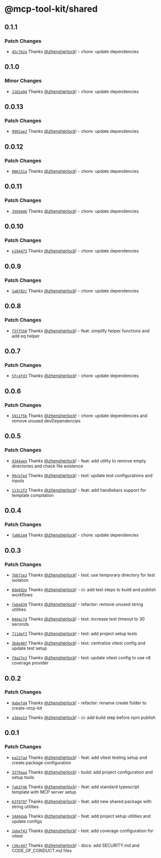 # @mcp-tool-kit/shared

## 0.1.1

### Patch Changes

- [`45c7b2a`](https://github.com/my-mcp-hub/mcp-kit/commit/45c7b2a041c61b8ec901304761d3356a59daab6c) Thanks [@zhensherlock](https://github.com/zhensherlock)! - chore: update dependencies

## 0.1.0

### Minor Changes

- [`2182a94`](https://github.com/my-mcp-hub/mcp-kit/commit/2182a943256912834eb9099e195cc7e04061733e) Thanks [@zhensherlock](https://github.com/zhensherlock)! - chore: update dependencies

## 0.0.13

### Patch Changes

- [`9992ae2`](https://github.com/my-mcp-hub/mcp-kit/commit/9992ae24f62450c2c4561e28b1e6d9fe782615c5) Thanks [@zhensherlock](https://github.com/zhensherlock)! - chore: update dependencies

## 0.0.12

### Patch Changes

- [`086151a`](https://github.com/my-mcp-hub/mcp-kit/commit/086151aff11c4c83a7c57372f764405e06754353) Thanks [@zhensherlock](https://github.com/zhensherlock)! - chore: update dependencies

## 0.0.11

### Patch Changes

- [`359d446`](https://github.com/my-mcp-hub/mcp-kit/commit/359d4461bcf702ad0d77bca1643749638784f380) Thanks [@zhensherlock](https://github.com/zhensherlock)! - chore: update dependencies

## 0.0.10

### Patch Changes

- [`e194475`](https://github.com/my-mcp-hub/mcp-kit/commit/e1944751859d5a7a4070a5afd3230b4af005aab5) Thanks [@zhensherlock](https://github.com/zhensherlock)! - chore: update dependencies

## 0.0.9

### Patch Changes

- [`1a0782c`](https://github.com/my-mcp-hub/mcp-kit/commit/1a0782c278456b2343af61a16819808527ed7435) Thanks [@zhensherlock](https://github.com/zhensherlock)! - chore: update dependencies

## 0.0.8

### Patch Changes

- [`f5ff550`](https://github.com/my-mcp-hub/mcp-kit/commit/f5ff550f4df761d9a779dc2aa5890f5cf1bf10c1) Thanks [@zhensherlock](https://github.com/zhensherlock)! - feat: simplify helper functions and add eq helper

## 0.0.7

### Patch Changes

- [`5fc4fd3`](https://github.com/my-mcp-hub/mcp-kit/commit/5fc4fd33ab45d3aaeaec78b277768fd498ee3586) Thanks [@zhensherlock](https://github.com/zhensherlock)! - chore: update dependencies

## 0.0.6

### Patch Changes

- [`5911f5b`](https://github.com/my-mcp-hub/mcp-kit/commit/5911f5b8ca5b0e7edc3974bad3e404f52b62fc0c) Thanks [@zhensherlock](https://github.com/zhensherlock)! - chore: update dependencies and remove unused devDependencies

## 0.0.5

### Patch Changes

- [`d344aee`](https://github.com/my-mcp-hub/mcp-kit/commit/d344aee6d306b26f4e0b588a04c69b89a155b14e) Thanks [@zhensherlock](https://github.com/zhensherlock)! - feat: add utility to remove empty directories and check file existence

- [`99cb7ed`](https://github.com/my-mcp-hub/mcp-kit/commit/99cb7ed3d332a8b68f1001c103d9d66b9b59bbf9) Thanks [@zhensherlock](https://github.com/zhensherlock)! - test: update test configurations and inputs

- [`113c2f2`](https://github.com/my-mcp-hub/mcp-kit/commit/113c2f2df932148a9cef7d0746c15f6fe9d25ab5) Thanks [@zhensherlock](https://github.com/zhensherlock)! - feat: add handlebars support for template compilation

## 0.0.4

### Patch Changes

- [`fa0b144`](https://github.com/my-mcp-hub/mcp-kit/commit/fa0b1443c37a5ff07d63930f3951ee02600b1cea) Thanks [@zhensherlock](https://github.com/zhensherlock)! - chore: update dependencies

## 0.0.3

### Patch Changes

- [`7bb71e2`](https://github.com/my-mcp-hub/mcp-kit/commit/7bb71e2c1eadabacebe865015cc4edad1922a2ff) Thanks [@zhensherlock](https://github.com/zhensherlock)! - test: use temporary directory for test isolation

- [`8de8d2e`](https://github.com/my-mcp-hub/mcp-kit/commit/8de8d2eb47d1347cc92b99ea0e55c80dcee5c066) Thanks [@zhensherlock](https://github.com/zhensherlock)! - ci: add test steps to build and publish workflows

- [`febe839`](https://github.com/my-mcp-hub/mcp-kit/commit/febe83995330490ac200e86a6843ebf59465a1d3) Thanks [@zhensherlock](https://github.com/zhensherlock)! - refactor: remove unused string utilities

- [`04dac7d`](https://github.com/my-mcp-hub/mcp-kit/commit/04dac7dc66948548bf29d2bc1e6ebe3ef3463c30) Thanks [@zhensherlock](https://github.com/zhensherlock)! - test: increase test timeout to 30 seconds

- [`7114ef3`](https://github.com/my-mcp-hub/mcp-kit/commit/7114ef3fbd4b3e78e069633c3ff746b9325df998) Thanks [@zhensherlock](https://github.com/zhensherlock)! - test: add project setup tests

- [`3bde48f`](https://github.com/my-mcp-hub/mcp-kit/commit/3bde48f49b4897e0c73078cf412487056af9eb52) Thanks [@zhensherlock](https://github.com/zhensherlock)! - test: centralize vitest config and update test setup

- [`f9a2fe3`](https://github.com/my-mcp-hub/mcp-kit/commit/f9a2fe317b6b71370c2088a34838c566bccfdc83) Thanks [@zhensherlock](https://github.com/zhensherlock)! - test: update vitest config to use v8 coverage provider

## 0.0.2

### Patch Changes

- [`9abefd4`](https://github.com/my-mcp-hub/mcp-kit/commit/9abefd459bc593759af596cbbe670771eb183b49) Thanks [@zhensherlock](https://github.com/zhensherlock)! - refactor: rename create folder to create-mcp-kit

- [`a3dee13`](https://github.com/my-mcp-hub/mcp-kit/commit/a3dee1376a7cb99f347f85fed69ff09d839f8a0d) Thanks [@zhensherlock](https://github.com/zhensherlock)! - ci: add build step before npm publish

## 0.0.1

### Patch Changes

- [`ea22fad`](https://github.com/my-mcp-hub/mcp-kit/commit/ea22fad55eb0b2d1d9d04e0054b736b198164509) Thanks [@zhensherlock](https://github.com/zhensherlock)! - feat: add vitest testing setup and create package configuration

- [`3379aaa`](https://github.com/my-mcp-hub/mcp-kit/commit/3379aaa421e413d0c290128babd0d072c1034a0e) Thanks [@zhensherlock](https://github.com/zhensherlock)! - build: add project configuration and setup tools

- [`7ab3f46`](https://github.com/my-mcp-hub/mcp-kit/commit/7ab3f462dbb154500245b6f00a0741ddf81ae712) Thanks [@zhensherlock](https://github.com/zhensherlock)! - feat: add standard typescript template with MCP server setup

- [`63f879f`](https://github.com/my-mcp-hub/mcp-kit/commit/63f879f86acb9852811b8b61fa95eb298f0df1f6) Thanks [@zhensherlock](https://github.com/zhensherlock)! - feat: add new shared package with string utilities

- [`34d4dab`](https://github.com/my-mcp-hub/mcp-kit/commit/34d4dab0e9e28f2e5ec0e76b44d55cfd12a7ef5d) Thanks [@zhensherlock](https://github.com/zhensherlock)! - feat: add project setup utilities and update configs

- [`2ebef43`](https://github.com/my-mcp-hub/mcp-kit/commit/2ebef43ad78b2649a63f7f206b74b9b7e03ab879) Thanks [@zhensherlock](https://github.com/zhensherlock)! - test: add coverage configuration for vitest

- [`c56c44f`](https://github.com/my-mcp-hub/mcp-kit/commit/c56c44fb3d039b9ade198105a1f9aba4d5f95032) Thanks [@zhensherlock](https://github.com/zhensherlock)! - docs: add SECURITY.md and CODE_OF_CONDUCT.md files
